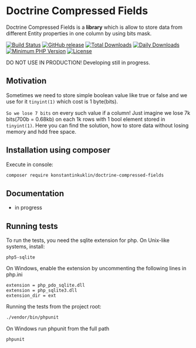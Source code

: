 Doctrine Compressed Fields
=
Doctrine Compressed Fields is a **library** which is allow to store data from different Entity properties in
one column by using bits mask.

[![Build Status](https://secure.travis-ci.org/KonstantinKuklin/doctrine-compressed-fields.png?branch=master)](https://travis-ci.org/KonstantinKuklin/doctrine-compressed-fields)
[![GitHub release](https://img.shields.io/github/release/KonstantinKuklin/doctrine-compressed-fields.svg)](https://github.com/KonstantinKuklin/doctrine-compressed-fields/releases/latest)
[![Total Downloads](https://img.shields.io/packagist/dt/KonstantinKuklin/doctrine-compressed-fields.svg)](https://packagist.org/packages/KonstantinKuklin/doctrine-compressed-fields)
[![Daily Downloads](https://img.shields.io/packagist/dd/KonstantinKuklin/doctrine-compressed-fields.svg)](https://packagist.org/packages/KonstantinKuklin/doctrine-compressed-fields)
[![Minimum PHP Version](http://img.shields.io/badge/php-%3E%3D%205.5-8892BF.svg)](https://php.net/)
[![License](https://img.shields.io/packagist/l/KonstantinKuklin/doctrine-compressed-fields.svg)](https://packagist.org/packages/KonstantinKuklin/doctrine-compressed-fields)

DO NOT USE IN PRODUCTION! Developing still in progress.

Motivation 
------------

Sometimes we need to store simple boolean value like true or false and we use for it `tinyint(1)` which cost is 1 byte(bits).

`So we lose 7 bits` on every such value if a column! Just imagine we lose 7k bits(700b = 0.68kb) on each 1k rows with 1 bool
element stored in `tinyint(1)`.
Here you can find the solution, how to store data without losing memory and hdd free space.

Installation using composer
------------

Execute in console:
```bash
composer require konstantinkuklin/doctrine-compressed-fields
```

Documentation
-------------

* in progress

Running tests
-------------
To run the tests, you need the sqlite extension for php. On Unix-like systems, install:

```php5-sqlite```

On Windows, enable the extension by uncommenting the following lines in php.ini
```
extension = php_pdo_sqlite.dll
extension = php_sqlite3.dll
extension_dir = ext
```

Running the tests from the project root:

```bash
./vendor/bin/phpunit
```

On Windows run phpunit from the full path

```bash
phpunit
```

